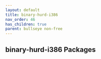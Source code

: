 ```yaml
---
layout: default
title: binary-hurd-i386
nav_order: 46
has_children: true
parent: bullseye non-free
---
```


## binary-hurd-i386 Packages
